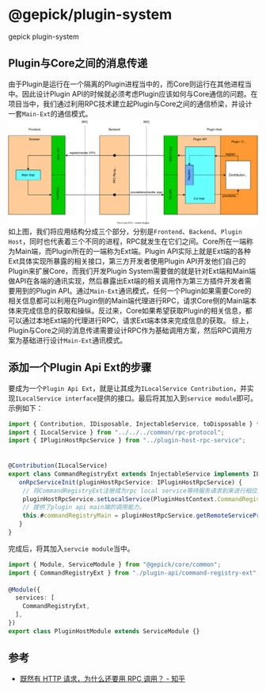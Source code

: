 # @gepick/plugin-system

gepick plugin-system


## Plugin与Core之间的消息传递

由于Plugin是运行在一个隔离的Plugin进程当中的，而Core则运行在其他进程当中。因此设计Plugin API的时候就必须考虑Plugin应该如何与Core通信的问题。在项目当中，我们通过利用RPC技术建立起Plugin与Core之间的通信桥梁，并设计一套`Main-Ext`的通信模式。
![img](../../docs//plugin-system/plugin-api-diagram.svg)
如上图，我们将应用结构分成三个部分，分别是`Frontend`、`Backend`、`Plugin Host`，同时也代表着三个不同的进程，RPC就发生在它们之间。Core所在一端称为Main端，而Plugin所在的一端称为Ext端。Plugin API实际上就是Ext端的各种Ext具体实现所暴露的相关接口，第三方开发者使用Plugin API开发他们自己的Plugin来扩展Core，而我们开发Plugin System需要做的就是针对Ext端和Main端做API在各端的通讯实现，然后暴露出Ext端的相关调用作为第三方插件开发者需要用到的Plugin API。通过`Main-Ext`通讯模式，任何一个Plugin如果需要Core的相关信息都可以利用在Plugin侧的Main端代理进行RPC，请求Core侧的Main端本体来完成信息的获取和操纵。反过来，Core如果希望获取Plugin的相关信息，都可以通过本地Ext端的代理进行RPC，请求Ext端本体来完成信息的获取。
综上，Plugin与Core之间的消息传递需要设计RPC作为基础调用方案，然后RPC调用方案为基础进行设计`Main-Ext`通讯模式。

## 添加一个Plugin Api Ext的步骤

要成为一个`Plugin Api Ext`，就是让其成为`ILocalService Contribution`，并实现`ILocalService interface`提供的接口。最后将其加入到`service module`即可。示例如下：

```ts
import { Contribution, IDisposable, InjectableService, toDisposable } from "@gepick/core/common";
import { ILocalService } from "../../../common/rpc-protocol";
import { IPluginHostRpcService } from "../plugin-host-rpc-service";


@Contribution(ILocalService)
export class CommandRegistryExt extends InjectableService implements ILocalService {
   onRpcServiceInit(pluginHostRpcService: IPluginHostRpcService) {
    // 将CommandRegistryExt注册成为rpc local service等待服务请求到来进行相应服务。
    pluginHostRpcService.setLocalService(PluginHostContext.CommandRegistry, this)
    // 提供了plugin api main端的调用能力。
    this.#commandRegistryMain = pluginHostRpcService.getRemoteServiceProxy(MainContext.CommandRegistry);
   }
}
```

完成后，将其加入`servcie module`当中。

```ts
import { Module, ServiceModule } from "@gepick/core/common";
import { CommandRegistryExt } from "./plugin-api/command-registry-ext";

@Module({
  services: [
    CommandRegistryExt,
  ],
})
export class PluginHostModule extends ServiceModule {}
```



## 参考

- [既然有 HTTP 请求，为什么还要用 RPC 调用？ - 知乎](https://www.zhihu.com/question/41609070)
